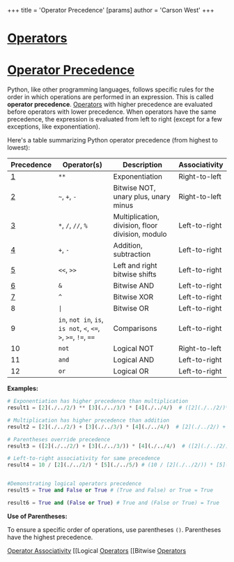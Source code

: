 +++
 title = 'Operator Precedence'
[params]
	author = 'Carson West'
+++
# [Operators](./../operators/)
# [Operator Precedence](./../operator-precedence/) 
Python, like other programming languages, follows specific rules for the order in which operations are performed in an expression. This is called **operator precedence**.  [Operators](./../operators/) with higher precedence are evaluated before operators with lower precedence.  When operators have the same precedence, the expression is evaluated from left to right (except for a few exceptions, like exponentiation).


Here's a table summarizing Python operator precedence (from highest to lowest):

| Precedence | Operator(s)             | Description                               | Associativity |
|------------|--------------------------|-------------------------------------------|-----------------|
| [1](./../1/)          | `**`                     | Exponentiation                             | Right-to-left   |
| [2](./../2/)          | `~`, `+`, `-`           | Bitwise NOT, unary plus, unary minus      | Right-to-left   |
| [3](./../3/)          | `*`, `/`, `//`, `%`      | Multiplication, division, floor division, modulo | Left-to-right  |
| [4](./../4/)          | `+`, `-`                 | Addition, subtraction                     | Left-to-right  |
| [5](./../5/)          | `<<`, `>>`               | Left and right bitwise shifts            | Left-to-right  |
| [6](./../6/)          | `&`                      | Bitwise AND                               | Left-to-right  |
| [7](./../7/)          | `^`                      | Bitwise XOR                               | Left-to-right  |
| 8          | `\|`                     | Bitwise OR                                | Left-to-right  |
| 9          | `in`, `not in`, `is`, `is not`, `<`, `<=`, `>`, `>=`, `!=`, `==` | Comparisons                               | Left-to-right  |
| 10         | `not`                    | Logical NOT                               | Right-to-left   |
| 11         | `and`                    | Logical AND                               | Left-to-right  |
| 12         | `or`                     | Logical OR                                | Left-to-right  |


**Examples:**

```python
# Exponentiation has higher precedence than multiplication
result1 = [2](./../2/) ** [3](./../3/) * [4](./../4/)  # ([2](./../2/)**[3](./../3/)) * [4](./../4/) = 32

# Multiplication has higher precedence than addition
result2 = [2](./../2/) + [3](./../3/) * [4](./../4/)  # [2](./../2/) + ([3](./../3/) * [4](./../4/)) = 14

# Parentheses override precedence
result3 = ([2](./../2/) + [3](./../3/)) * [4](./../4/)  # ([2](./../2/) + [3](./../3/)) * [4](./../4/) = 20

# Left-to-right associativity for same precedence
result4 = 10 / [2](./../2/) * [5](./../5/) # (10 / [2](./../2/)) * [5](./../5/) = 25


#Demonstrating logical operators precedence
result5 = True and False or True # (True and False) or True = True

result6 = True and (False or True) # True and (False or True) = True
```

**Use of Parentheses:**

To ensure a specific order of operations, use parentheses `()`. Parentheses have the highest precedence.

[Operator Associativity](./../operator-associativity/)
[[Logical [Operators](./../operators/)
[[Bitwise [Operators](./../operators/)

